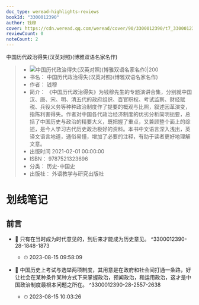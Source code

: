 ```yaml
---
doc_type: weread-highlights-reviews
bookId: "3300012390"
author: 钱穆
cover: https://cdn.weread.qq.com/weread/cover/90/3300012390/t7_3300012390.jpg
reviewCount: 0
noteCount: 2
---
```

 中国历代政治得失(汉英对照)(博雅双语名家名作)
> - ![ 中国历代政治得失(汉英对照)(博雅双语名家名作)|200](https://cdn.weread.qq.com/weread/cover/90/3300012390/t7_3300012390.jpg)
> - 书名： 中国历代政治得失(汉英对照)(博雅双语名家名作)
> - 作者： 钱穆
> - 简介： 《中国历代政治得失》为钱穆先生的专题演讲合集，分别就中国汉、唐、宋、明、清五代的政府组织、百官职权、考试监察、财经赋税、兵役义务等种种政治制度作了提要的概观与比照，叙述因革演变，指陈利害得失。作者对中国各代政治经济制度的优劣分析简明扼要，总括了中国历史与政治的精要大义，既把握了重点，又兼顾整个面上的综述，是今人学习古代历史政治极好的资料。本书中文语言深入浅出，英译文语言地道，通俗易懂，增加了必要的注释，有助于读者更好地理解文意。
> - 出版时间 2021-02-01 00:00:00
> - ISBN： 9787521323696
> - 分类： 历史-中国史
> - 出版社： 外语教学与研究出版社

# 划线笔记

## 前言


- 📌 只有在当时成为时代意见的，到后来才能成为历史意见。 ^3300012390-28-1848-1873
    - ⏱ 2023-08-15 09:58:09 

- 📌 中国历史上考试与选举两项制度，其用意是在政府和社会间打通一条路，好让社会在某种条件某种方式下来掌握政治，预闻政治，和运用政治，这才是中国政治制度最根本问题之所在。 ^3300012390-28-2557-2638
    - ⏱ 2023-08-15 10:03:26 